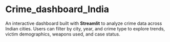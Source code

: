 # Crime_dashboard_India
An interactive dashboard built with **Streamlit** to analyze crime data across Indian cities.   Users can filter by city, year, and crime type to explore trends, victim demographics, weapons used, and case status.
